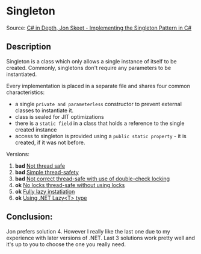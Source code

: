# Singleton
Source: [C# in Depth, Jon Skeet - Implementing the Singleton Pattern in C#](https://csharpindepth.com/articles/singleton)

## Description
Singleton is a class which only allows a single instance of itself to be created. Commonly, singletons don't require any parameters to be instantiated.

Every implementation is placed in a separate file and shares four common characteristics:
- a single `private and parameterless` constructor to prevent external classes to instantiate it.
- class is sealed for JIT optimizations
- there is a `static field` in a class that holds a reference to the single created instance
- access to singleton is provided using a `public static property` - it is created, if it was not before.

Versions:  
1.  **bad** [Not thread safe](Singleton_v1.cs)
2.  **bad** [Simple thread-safety](Singleton_v2.cs)
3.  **bad** [Not correct thread-safe with use of double-check locking](Singleton_v3.cs)
4.  **ok** [No locks thread-safe without using locks](Singleton_v4.cs)
5.  **ok** [Fully lazy instatiation](Singleton_v5.cs)
6.  **ok** [Using .NET Lazy\<T\> type](Singleton_v6.cs)

## Conclusion:

Jon prefers solution 4. However I really like the last one due to my experience with later versions of .NET. Last 3 solutions work pretty well and it's up to you to choose the one you really need.